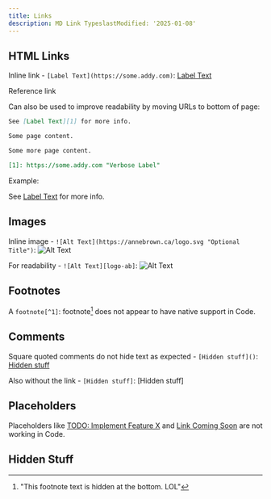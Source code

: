 ```yaml
---
title: Links
description: MD Link TypeslastModified: '2025-01-08'
---
```


## HTML Links

Inline link - `[Label Text](https://some.addy.com)`: [Label Text](https://some.addy.com)

Reference link

Can also be used to improve readability by moving URLs to bottom of page:

```markdown
See [Label Text][1] for more info.

Some page content.

Some more page content.

[1]: https://some.addy.com "Verbose Label"
```

Example:

See [Label Text][1] for more info.

[1]: https://some.addy.com "Verbose Label"

## Images

Inline image - `![Alt Text](https://annebrown.ca/logo.svg "Optional Title")`: ![Alt Text](https://annebrown.ca/logo.svg "Optional Title")

For readability - `![Alt Text][logo-ab]`: ![Alt Text][logo-ab]

## Footnotes

A `footnote[^1]`: footnote[^1] does not appear to have native support in Code.

## Comments

Square quoted comments do not hide text as expected -  `[Hidden stuff]()`: [Hidden stuff]()

Also without the link - `[Hidden stuff]`: [Hidden stuff]

## Placeholders

Placeholders like [TODO: Implement Feature X](javascript:void(0)) and [Link Coming Soon](#) are not working in Code.

## Hidden Stuff

[1]: https://some.addy.com "Verbose Label"
[logo-ab]: https://annebrown.ca/logo.svg "Optional Title"
[^1]: "This footnote text is hidden at the bottom.  LOL"

